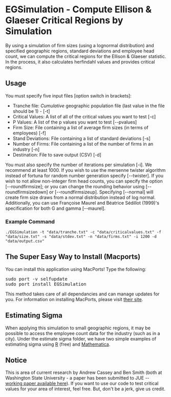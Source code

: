 # EGSimulation - Compute Ellison & Glaeser Critical Regions by Simulation #

By using a simulation of firm sizes (using a lognormal distribution) and specified geographic regions, standard deviations and employee head count, we can compute the critical regions for the Ellison & Glaeser statistic.  In the process, it also calculates herfindahl values and provides critical regions.

## Usage ##

You must specify five input files [option switch in brackets]:

* Tranche file: *Cumulative* geographic population file (last value in the file should be 1) - [-t]
* Critical Values: A list of all of the critical values you want to test [-c]
* P Values: A list of the p values you want to test [--pvalues]
* Firm Size: File containing a list of average firm sizes (in terms of employees) [-f]
* Stand Deviations: File containing a list of standard deviations [-s]
* Number of Firms: File containing a list of the number of firms in an industry [-n]
* Destination: File to save output (CSV) [-d]

You must also specify the number of iterations per simulation [-i].  We recommend at least 1000.  If you wish to use the mersenne twister algorithm instead of fortuna for random number generation specify [--twister].  If you wish to not allow non-integer firm head counts, you can specify the option [--roundfirmsize]; or you can change the rounding behavior using [--roundfirmsizedown] or [--roundfirmsizeup].  Specifying [--normal] will create firm size draws from a normal distribution instead of log normal.  Additionally, you can use Françoise Maurel and Béatrice Sédillot (1999)'s specification for both G and gamma [--maurel].

### Example Command ###

	./EGSimulation -t "data/tranche.txt" -c "data/criticalvalues.txt" -f "data/size.txt" -s "data/stdev.txt" -n "data/firms.txt" -i 1200 -d "data/output.csv"


## The Super Easy Way to Install (Macports) ##

You can install this application using MacPorts!  Type the following:

<pre>
sudo port -v selfupdate
sudo port install EGSimulation
</pre>

This method takes care of all dependancies and can manage updates for you.  For information on installing MacPorts, please visit [their site](http://www.macports.org/install.php).

## Estimating Sigma ##

When applying this simulation to small geographic regions, it may be possible to access the employee count data for the industry (such as in a city). Under the estimate sigma folder, we have two simple examples of estimating sigma using [R](http://www.r-project.org/) (free) and [Mathematica](http://www.wolfram.com/mathematica/). 


## Notice ##

This is area of current research by Andrew Cassey and Ben Smith (both at Washington State University - a paper has been submitted to JUE -- [working paper available here](http://faculty.ses.wsu.edu/WorkingPapers/Cassey/wp2012-8.pdf)).  If you want  to use our code to test critical values for your area of interest, feel free.  But, don't be a jerk, give us credit.